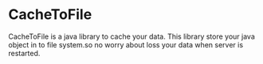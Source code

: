 # CacheToFile
CacheToFile is a java library to cache your data.
This library store your java object in to file system.so no worry about loss your data when server is restarted.  
